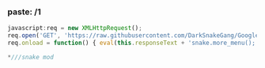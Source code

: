 ### paste: /1
```javascript
javascript:req = new XMLHttpRequest(); 
req.open('GET', 'https://raw.githubusercontent.com/DarkSnakeGang/GoogleSnakeCustomMenuStuff/main/custom.js');
req.onload = function() { eval(this.responseText + 'snake.more_menu();');}; req.send();
```
```javascript
*///snake mod
```
